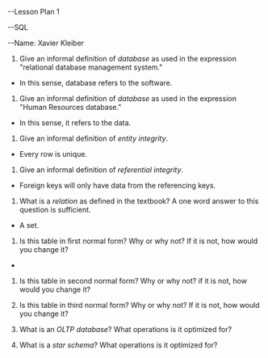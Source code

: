 

--Lesson Plan 1

--SQL

--Name: Xavier Kleiber

1. Give an informal definition of _database_ as used in the expression "relational database management system."
 - In this sense, database refers to the software.
1. Give an informal definition of _database_ as used in the expression "Human Resources database."
 - In this sense, it refers to the data.
1. Give an informal definition of _entity_ _integrity_.
 - Every row is unique.
1. Give an informal definition of _referential integrity_.
 - Foreign keys will only have data from the referencing keys.
1. What is a _relation_ as defined in the textbook? A one word answer to this question is sufficient.
 - A set.
1. Is this table in first normal form? Why or why not? If it is not, how would you change it?
 - 
1. Is this table in second normal form? Why or why not? if it is not, how would you change it?

1. Is this table in third normal form? Why or why not? If it is not, how would you change it?

1. What is an _OLTP database_? What operations is it optimized for?

1. What is a _star schema_? What operations is it optimized for?
